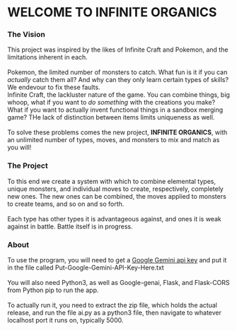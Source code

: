 # WELCOME TO INFINITE ORGANICS

### The Vision

This project was inspired by the likes of Infinite Craft and Pokemon, and the limitations inherent in each. \
\
Pokemon, the limited number of monsters to catch. What fun is it if you can *actually* catch them all? And why can they only learn certain types of skills? We endevour to fix these faults.\
Infinite Craft, the lackluster nature of the game. You can combine things, big whoop, what if you want to *do something* with the creations you make? What if you want to actually invent functional things in a sandbox merging game? THe lack of distinction between items limits uniqueness as well.\
\
To solve these problems comes the new project, **INFINITE ORGANICS**, with an unlimited number of types, moves, and monsters to mix and match as you will!

### The Project

To this end we create a system with which to combine elemental types, unique monsters, and individual moves to create, respectively, completely new ones. The new ones can be combined, the moves applied to monsters to create teams, and so on and so forth.\
\
Each type has other types it is advantageous against, and ones it is weak against in battle. Battle itself is in progress.

### About

To use the program, you will need to get a [Google Gemini api key](https://ai.google.dev/gemini-api/docs#python) and put it in the file called Put-Google-Gemini-API-Key-Here.txt\
\
You will also need Python3, as well as Google-genai, Flask, and Flask-CORS from Python pip to run the app.\
\
To actually run it, you need to extract the zip file, which holds the actual release, and run the file ai.py as a python3 file, then navigate to whatever localhost port it runs on, typically 5000.
